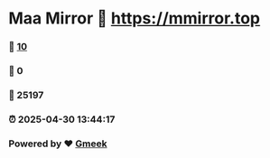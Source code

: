 # Maa Mirror :link: https://mmirror.top 
### :page_facing_up: [10](https://mmirror.top/tag.html) 
### :speech_balloon: 0 
### :hibiscus: 25197 
### :alarm_clock: 2025-04-30 13:44:17 
### Powered by :heart: [Gmeek](https://github.com/Meekdai/Gmeek)
